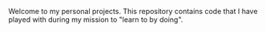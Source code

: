 Welcome to my personal projects.
This repository contains code that I have played with during my mission to "learn to by doing".
